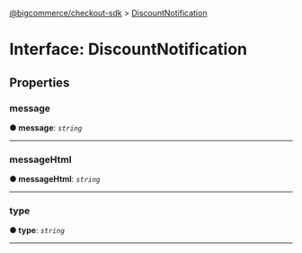[@bigcommerce/checkout-sdk](../README.md) > [DiscountNotification](../interfaces/discountnotification.md)



# Interface: DiscountNotification


## Properties
<a id="message"></a>

###  message

**●  message**:  *`string`* 






___

<a id="messagehtml"></a>

###  messageHtml

**●  messageHtml**:  *`string`* 






___

<a id="type"></a>

###  type

**●  type**:  *`string`* 






___


